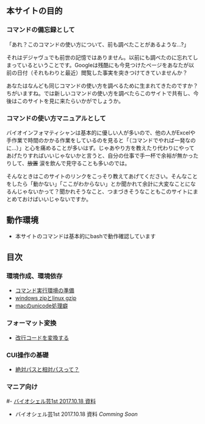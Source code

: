 ## 本サイトの目的
### コマンドの備忘録として
「あれ？このコマンドの使い方について、前も調べたことがあるような...?」

それはデジャヴュでも前世の記憶ではありません。以前にも調べたのに忘れてしまっているということです。Googleは残酷にも今見つけたページをあなたが以前の日付（それもわりと最近）閲覧した事実を突きつけてきていませんか？

あなたはなんども同じコマンドの使い方を調べるために生まれてきたのですか？ちがいますね。では新しいコマンドの使い方を調べたらこのサイトで共有し、今後はこのサイトを見に来たらいかがでしょうか。

### コマンドの使い方マニュアルとして
バイオインフォマティシャンは基本的に優しい人が多いので、他の人がExcelや手作業で時間のかかる作業をしているのを見ると「（コマンドでやれば一発なのに...）」と心を痛めることが多いはず。じゃあやり方を教えたり代わりにやってあげたりすればいいじゃないかと言うと、自分の仕事で手一杯で余裕が無かったりして、~~放置~~ 涙を飲んで見守ることも多いのでは。

そんなときはこのサイトのリンクをこっそり教えてあげてください。そんなことをしたら「動かない」「ここがわからない」とか聞かれて余計に大変なことになるんじゃないかって？聞かれそうなこと、つまづきそうなこともこのサイトにまとめておけばいいじゃないですか。

## 動作環境
- 本サイトのコマンドは基本的にbashで動作確認しています

## 目次
### 環境作成、環境依存
- [コマンド実行環境の準備](./docs/environment.md)
- [windows zipとlinux gzip](./docs/extract.md)
- [macのunicode処理癖](./docs/macencode.md)

### フォーマット変換
- [改行コードを変換する](./docs/convert.md#returncode)

### CUI操作の基礎
- [絶対パスと相対パスって？](./docs/path.md)

### マニア向け
#- [バイオシェル芸1st 2017.10.18 資料]()
- バイオシェル芸1st 2017.10.18 資料 _Comming Soon_

